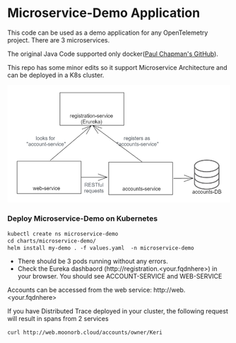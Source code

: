 # Microservice-Demo Application

This code can be used as a demo application for any OpenTelemetry project. There are 3 microservices.

The original Java Code supported only docker([Paul Chapman's GitHub](https://github.com/paulc4/microservices-demo)).  


This repo has some minor edits so it support Microservice Architecture and can be deployed in a K8s cluster. 

![Alt text](https://github.com/moonorb/microservice-demo/blob/main/images/microservice-demo.PNG)

### Deploy Microservice-Demo on Kubernetes

```
kubectl create ns microservice-demo
cd charts/microservice-demo/
helm install my-demo . -f values.yaml  -n microservice-demo
```
- There should be 3 pods running without any errors. 
- Check the Eureka dashbaord (http://registration.<your.fqdnhere>) in your browser. You should see ACCOUNT-SERVICE and WEB-SERVICE 

Accounts can be accessed from the web service: http://web.<your.fqdnhere>

If you have Distributed Trace deployed in your cluster,  the following request will result in spans from 2 services 

```
curl http://web.moonorb.cloud/accounts/owner/Keri
```





